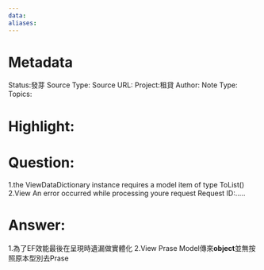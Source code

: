 ```yaml
---
data:
aliases:
---
```

# Metadata
Status:發芽
Source Type:
Source URL:
Project:租貸
Author:
Note Type:
Topics:


# Highlight:

# Question:
1.the ViewDataDictionary instance requires a model item of type ToList()
2.View An error occurred while processing youre request Request ID:..... 
# Answer:
1.為了EF效能最後在呈現時遺漏做實體化
2.View Prase Model傳來**object**並無按照原本型別去Prase